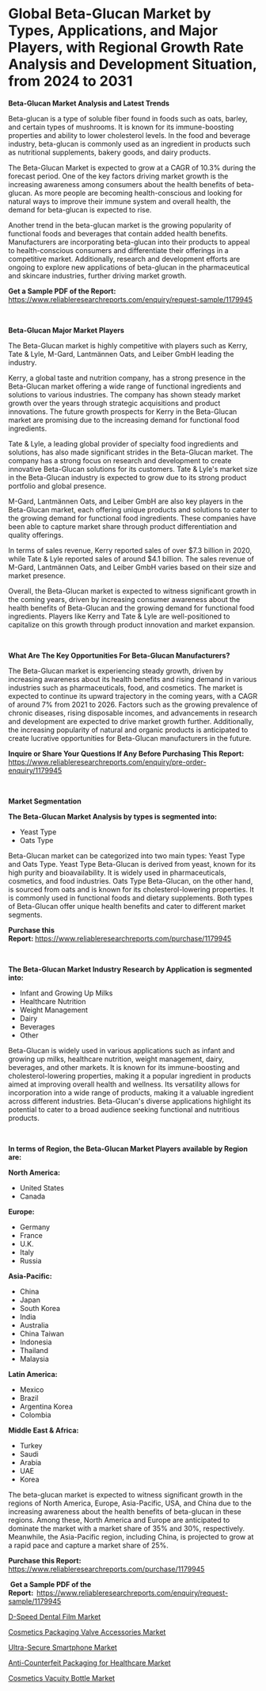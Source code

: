 <p><h1>Global Beta-Glucan Market by Types, Applications, and Major Players, with Regional Growth Rate Analysis and Development Situation, from 2024 to 2031</h1></p><p><strong>Beta-Glucan Market Analysis and Latest Trends</strong></p>
<p><p>Beta-glucan is a type of soluble fiber found in foods such as oats, barley, and certain types of mushrooms. It is known for its immune-boosting properties and ability to lower cholesterol levels. In the food and beverage industry, beta-glucan is commonly used as an ingredient in products such as nutritional supplements, bakery goods, and dairy products.</p><p>The Beta-Glucan Market is expected to grow at a CAGR of 10.3% during the forecast period. One of the key factors driving market growth is the increasing awareness among consumers about the health benefits of beta-glucan. As more people are becoming health-conscious and looking for natural ways to improve their immune system and overall health, the demand for beta-glucan is expected to rise.</p><p>Another trend in the beta-glucan market is the growing popularity of functional foods and beverages that contain added health benefits. Manufacturers are incorporating beta-glucan into their products to appeal to health-conscious consumers and differentiate their offerings in a competitive market. Additionally, research and development efforts are ongoing to explore new applications of beta-glucan in the pharmaceutical and skincare industries, further driving market growth.</p></p>
<p><strong>Get a Sample PDF of the Report:&nbsp;</strong> <a href="https://www.reliableresearchreports.com/enquiry/request-sample/1179945">https://www.reliableresearchreports.com/enquiry/request-sample/1179945</a></p>
<p>&nbsp;</p>
<p><strong>Beta-Glucan Major Market Players</strong></p>
<p><p>The Beta-Glucan market is highly competitive with players such as Kerry, Tate & Lyle, M-Gard, Lantmännen Oats, and Leiber GmbH leading the industry. </p><p>Kerry, a global taste and nutrition company, has a strong presence in the Beta-Glucan market offering a wide range of functional ingredients and solutions to various industries. The company has shown steady market growth over the years through strategic acquisitions and product innovations. The future growth prospects for Kerry in the Beta-Glucan market are promising due to the increasing demand for functional food ingredients.</p><p>Tate & Lyle, a leading global provider of specialty food ingredients and solutions, has also made significant strides in the Beta-Glucan market. The company has a strong focus on research and development to create innovative Beta-Glucan solutions for its customers. Tate & Lyle's market size in the Beta-Glucan industry is expected to grow due to its strong product portfolio and global presence.</p><p>M-Gard, Lantmännen Oats, and Leiber GmbH are also key players in the Beta-Glucan market, each offering unique products and solutions to cater to the growing demand for functional food ingredients. These companies have been able to capture market share through product differentiation and quality offerings.</p><p>In terms of sales revenue, Kerry reported sales of over $7.3 billion in 2020, while Tate & Lyle reported sales of around $4.1 billion. The sales revenue of M-Gard, Lantmännen Oats, and Leiber GmbH varies based on their size and market presence.</p><p>Overall, the Beta-Glucan market is expected to witness significant growth in the coming years, driven by increasing consumer awareness about the health benefits of Beta-Glucan and the growing demand for functional food ingredients. Players like Kerry and Tate & Lyle are well-positioned to capitalize on this growth through product innovation and market expansion.</p></p>
<p>&nbsp;</p>
<p><strong>What Are The Key Opportunities For Beta-Glucan Manufacturers?</strong></p>
<p><p>The Beta-Glucan market is experiencing steady growth, driven by increasing awareness about its health benefits and rising demand in various industries such as pharmaceuticals, food, and cosmetics. The market is expected to continue its upward trajectory in the coming years, with a CAGR of around 7% from 2021 to 2026. Factors such as the growing prevalence of chronic diseases, rising disposable incomes, and advancements in research and development are expected to drive market growth further. Additionally, the increasing popularity of natural and organic products is anticipated to create lucrative opportunities for Beta-Glucan manufacturers in the future.</p></p>
<p><strong>Inquire or Share Your Questions If Any Before Purchasing This Report:</strong> <a href="https://www.reliableresearchreports.com/enquiry/pre-order-enquiry/1179945">https://www.reliableresearchreports.com/enquiry/pre-order-enquiry/1179945</a></p>
<p>&nbsp;</p>
<p><strong>Market Segmentation</strong></p>
<p><strong>The Beta-Glucan Market Analysis by types is segmented into:</strong></p>
<p><ul><li>Yeast Type</li><li>Oats Type</li></ul></p>
<p><p>Beta-Glucan market can be categorized into two main types: Yeast Type and Oats Type. Yeast Type Beta-Glucan is derived from yeast, known for its high purity and bioavailability. It is widely used in pharmaceuticals, cosmetics, and food industries. Oats Type Beta-Glucan, on the other hand, is sourced from oats and is known for its cholesterol-lowering properties. It is commonly used in functional foods and dietary supplements. Both types of Beta-Glucan offer unique health benefits and cater to different market segments.</p></p>
<p><strong>Purchase this Report:&nbsp;</strong><a href="https://www.reliableresearchreports.com/purchase/1179945">https://www.reliableresearchreports.com/purchase/1179945</a></p>
<p>&nbsp;</p>
<p><strong>The Beta-Glucan Market Industry Research by Application is segmented into:</strong></p>
<p><ul><li>Infant and Growing Up Milks</li><li>Healthcare Nutrition</li><li>Weight Management</li><li>Dairy</li><li>Beverages</li><li>Other</li></ul></p>
<p><p>Beta-Glucan is widely used in various applications such as infant and growing up milks, healthcare nutrition, weight management, dairy, beverages, and other markets. It is known for its immune-boosting and cholesterol-lowering properties, making it a popular ingredient in products aimed at improving overall health and wellness. Its versatility allows for incorporation into a wide range of products, making it a valuable ingredient across different industries. Beta-Glucan's diverse applications highlight its potential to cater to a broad audience seeking functional and nutritious products.</p></p>
<p>&nbsp;</p>
<p><strong>In terms of Region, the Beta-Glucan Market Players available by Region are:</strong></p>
<p>
    <p> <strong> North America: </strong>
        <ul>
            <li>United States</li>
            <li>Canada</li>
        </ul>
        </p> 
    <p> <strong> Europe: </strong>
        <ul>
            <li>Germany</li>
            <li>France</li>
            <li>U.K.</li>
            <li>Italy</li>
            <li>Russia</li>
        </ul>
        </p> 
    <p> <strong> Asia-Pacific: </strong>
        <ul>
            <li>China</li>
            <li>Japan</li>
            <li>South Korea</li>
            <li>India</li>
            <li>Australia</li>
            <li>China Taiwan</li>
            <li>Indonesia</li>
            <li>Thailand</li>
            <li>Malaysia</li>
        </ul>
        </p> 
    <p> <strong> Latin America: </strong>
        <ul>
            <li>Mexico</li>
            <li>Brazil</li>
            <li>Argentina Korea</li>
            <li>Colombia</li>
        </ul>
        </p> 
    <p> <strong> Middle East & Africa: </strong>
        <ul>
            <li>Turkey</li>
            <li>Saudi</li>
            <li>Arabia</li>
            <li>UAE</li>
            <li>Korea</li>
        </ul>
    </p>
    </p>
<p><p>The beta-glucan market is expected to witness significant growth in the regions of North America, Europe, Asia-Pacific, USA, and China due to the increasing awareness about the health benefits of beta-glucan in these regions. Among these, North America and Europe are anticipated to dominate the market with a market share of 35% and 30%, respectively. Meanwhile, the Asia-Pacific region, including China, is projected to grow at a rapid pace and capture a market share of 25%.</p></p>
<p><strong>Purchase this Report: </strong><a href="https://www.reliableresearchreports.com/purchase/1179945">https://www.reliableresearchreports.com/purchase/1179945</a></p>
<p>&nbsp;<strong>Get a Sample PDF of the Report:&nbsp;&nbsp;</strong><a href="https://www.reliableresearchreports.com/enquiry/request-sample/1179945">https://www.reliableresearchreports.com/enquiry/request-sample/1179945</a></p>
<p><strong></strong></p>
<p><p><a href="https://github.com/mancsybtousav/Market-Research-Report-List-1/blob/main/d-speed-dental-film-market.md">D-Speed Dental Film Market</a></p><p><a href="https://medium.com/@williefields75r/cosmetics-packaging-valve-accessories-market-insights-into-market-cagr-market-trends-and-growth-b450b952eeae">Cosmetics Packaging Valve Accessories Market</a></p><p><a href="https://github.com/josesg55/Market-Research-Report-List-1/blob/main/ultra-secure-smartphone-market.md">Ultra-Secure Smartphone Market</a></p><p><a href="https://medium.com/@williefields75r/anti-counterfeit-packaging-for-healthcare-market-insights-into-market-cagr-market-trends-and-d8e223f0cb9a">Anti-Counterfeit Packaging for Healthcare Market</a></p><p><a href="https://medium.com/@williefields75r/cosmetics-vacuity-bottle-market-trends-forecast-and-competitive-analysis-to-2031-93f593621d58">Cosmetics Vacuity Bottle Market</a></p></p>